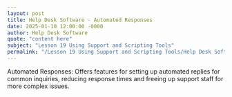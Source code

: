 ```yaml
---
layout: post
title: Help Desk Software - Automated Responses
date: 2025-01-10 12:00:00 -0000
author: Help Desk Software
quote: "content here"
subject: "Lesson 19 Using Support and Scripting Tools"
permalink: "/Lesson 19 Using Support and Scripting Tools/Help Desk Software/Help Desk Software - Automated Responses"
---
```


Automated Responses: Offers features for setting up automated replies for common inquiries, reducing response times and freeing up support staff for more complex issues.
